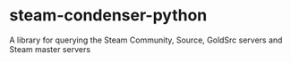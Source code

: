 steam-condenser-python
======================

A library for querying the Steam Community, Source, GoldSrc servers and Steam master servers